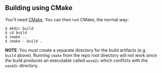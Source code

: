 ## Building using CMake

You'll need [CMake](https://cmake.org). You can then run CMake, the normal way:

```console
$ mkdir build
$ cd build
$ cmake ..
$ cmake --build .
```

**NOTE**: You must create a separate directory for the build artifacts (e.g. `build` above).
Running `cmake` from the repo root directory will not work since the build produces an
executable called `wasm2c` which conflicts with the `wasm2c` directory.